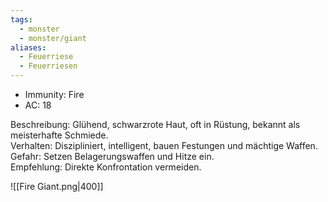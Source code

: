 ```yaml
---
tags:
  - monster
  - monster/giant
aliases:
  - Feuerriese
  - Feuerriesen
---
```

- Immunity: Fire
- AC: 18

Beschreibung: Glühend, schwarzrote Haut, oft in Rüstung, bekannt als meisterhafte Schmiede.  
Verhalten: Diszipliniert, intelligent, bauen Festungen und mächtige Waffen.  
Gefahr: Setzen Belagerungswaffen und Hitze ein.  
Empfehlung: Direkte Konfrontation vermeiden.  

![[Fire Giant.png|400]]